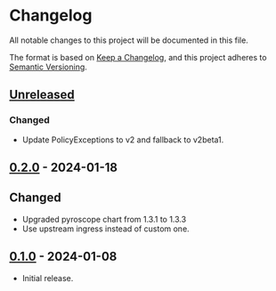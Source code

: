 # Changelog

All notable changes to this project will be documented in this file.

The format is based on [Keep a Changelog](https://keepachangelog.com/en/1.0.0/),
and this project adheres to [Semantic Versioning](https://semver.org/spec/v2.0.0.html).

## [Unreleased]

### Changed

- Update PolicyExceptions to v2 and fallback to v2beta1.

## [0.2.0] - 2024-01-18

## Changed

- Upgraded pyroscope chart from 1.3.1 to 1.3.3
- Use upstream ingress instead of custom one.

## [0.1.0] - 2024-01-08

- Initial release.

[Unreleased]: https://github.com/giantswarm/pyroscope-app/compare/v0.2.0...HEAD
[0.2.0]: https://github.com/giantswarm/pyroscope-app/compare/v0.1.0...v0.2.0
[0.1.0]: https://github.com/giantswarm/pyroscope-app/releases/tag/v0.1.0
